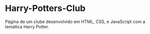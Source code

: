 # Harry-Potters-Club
Página de um clube desenvolvido em HTML, CSS, e JavaScript com a temática Harry Potter.
